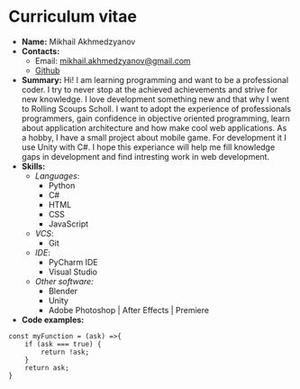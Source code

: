 # Curriculum vitae
* __Name:__ Mikhail Akhmedzyanov
* __Contacts:__ 
    * Email: mikhail.akhmedzyanov@gmail.com
    * [Github](https://github.com/funduk1223)
* __Summary:__ Hi! I am learning programming and want to be a professional coder. I try to never stop at the achieved achievements and strive for new knowledge. I love development something new and that why I went to Rolling Scoups Scholl. I want to adopt the experience of professionals programmers, gain confidence in objective oriented programming, learn about application architecture and how make cool web applications. As a hobby, I have a small project about mobile game. For development it I use Unity with C#. I hope this experiance will help me fill knowledge gaps in development and find intresting work in web development.
* __Skills:__
    * _Languages_:
        * Python
        * C#
        * HTML
        * CSS
        * JavaScript
    * _VCS_:
        * Git
    * _IDE_:
        * PyCharm IDE
        * Visual Studio
    * _Other software:_
        * Blender
        * Unity
        * Adobe Photoshop | After Effects | Premiere
* __Code examples:__
```
const myFunction = (ask) =>{
    if (ask === true) {
        return !ask;
    }
    return ask;
}

```